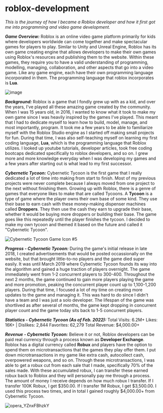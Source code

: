 # roblox-development
_This is the journey of how I became a Roblox developer and how it first got me into programming and video game development._


_**Game Overview:**_
Roblox is an online video game platform primarily for kids where developers worldwide can come together and make spectacular games for players to play. Similar to Unity and Unreal Engine, Roblox has its own game creating engine that allows developers to make their own games using Roblox's resources and publishing them to the website. Within these games, they require you to have a valid understanding of programming, modelling, managing, collaboration, and other aspects that go into a video game. Like any game engine, each have their own programming language incorporated in them. The programming language that roblox incorporates is **Lua**.
<!--roblox logo-->
![image](https://user-images.githubusercontent.com/84354582/151478065-96d22b58-f8c4-4e14-a495-4ba5678991f8.png)


_**Background:**_
Roblox is a game that I fondly grew up with as a kid, and over the years, I've played all these amazing game created by the community. When I was 15 years old, in 2016, I wanted to know what it took to make my own game since I was heavily inspired by the games I've played. This meant that I had to dedicate myself to learn how to build, model, manage, and most importantly, program. It took me a few years to be able to familiarize myself with the Roblox Studio engine as I started off making small projects for fun. During that time, I was also self-teaching myself on learning my first coding language, **Lua**, which is the programming language that Roblox utilizes. I looked up youtube tutorials, developer articles, took free coding bootcaps dedicated specifically to roblox developers, and so on. I grew more and more knowledge everyday when I was developing my games and a few years after starting out is what lead to my first successor.


_**Cybernetic Tycoon:**_
Cybernetic Tycoon is the first game that I really dedicated a lot of time into making from start to finish. Most of my previous projects were never complete because I always moved from one project to the next without finishing them. Growing up with Roblox, there is a genre of games that everyone likes to make that are called Tycoons. A **Tycoon** is a type of game where the player owns their own base of some kind. They use their base to earn cash with these money-making dispenser machines called **Droppers**. They then use the cash they earn to upgrade their base, whether it would be buying more droppers or building their base. The game goes like this repeatedly until the player finishes the tycoon. I decided to make my own tycoon and themed it based on the future and called it "Cybernetic Tycoon".
<!--cybernetic tycoon game icon-->
![Cybernetic Tycoon Game Icon #5](https://user-images.githubusercontent.com/84354582/151708509-437b0f37-3979-4128-9ac2-0d95dcd6f7b4.png)

_**Progress - Cybernetic Tycoon:**_
During the game's initial release in late 2018, I created advertisements that would be posted occassionally on the website, but that brought little-to-no players and the game died super easily. It was until March 2019 where Cybernetic Tycoon founds its way into the algorithm and gained a huge traction of players overnight. The game immediately went from 1-2 concurrent players to 300-400. Throughout the next 2 months, the game continued to gain more players playing the game and more promotion, peaking the concurrent player count up to 1,100-1,200 players. During that time, I focused a lot of my time on creating more updates to the game and managing it. This was hard to do since I didn't have a team and I was just a solo developer. The lifespan of the game was shortlived as after several of months, the game kept dropping in concurrent player count and the game today sits back to 1-5 concurrent players.

_**Statistics - Cybernetic Tycoon (As of Feb. 2022):**_
Total Visits: 6.2M+
Likes: 16K+ | Dislikes: 2,844
Favorites: 62,279
Total Revenue: $4,000.00+

_**Revenue - Cybernetic Tycoon:**_
Believe it or not, Roblox developers can be paid real currency through a process known as **Developer Exchange**. Roblox has a digital currency called **Robux** and players have the option to spend them on microtransactions that the games they play offer them. I put down microtransactions in my game like extra cash, autocollect cash, overpowered weapons, and so on. Through these microtransactions, I was able to get a robux cut from each sale that I made, specifically 70% of the sales made. With these accumulated robux, I can transfer these earned robux back to Roblox and they will personally pay me through a process. The amount of money I receive depends on how much robux I transfer. If I transfer 100K Robux, I get $350.00. If I transfer 1M Robux, I get $3,500.00. I used this process two times, and in total I gained roughly $4,000.00+ from Cybernetic Tycoon.
<!--cybernetic tycoon developer exchange ss-->
![opera_YZnxFBhzkY](https://user-images.githubusercontent.com/84354582/151709959-8295d7d3-14ba-417b-ad31-fbcc40bc4ea5.png)

